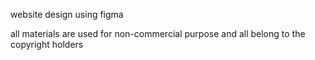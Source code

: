 website design using figma

all materials are used for non-commercial purpose and all belong to the copyright holders
